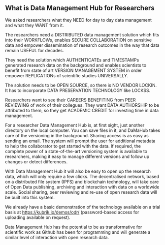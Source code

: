 ## What is Data Management Hub for Researchers

We asked researchers what they NEED for day to day data management and what they WANT from it.

The researchers need a DISTRIBUTED data management solution which fits into their WORKFLOWs, 
enables SECURE COLLABORATION on sensitive data and empower dissemination of research outcomes in the way that data remain USEFUL for decades. 

They need the solution which AUTHENTICATEs and TIMESTAMPs generated research data on the background and enables scientists to benefit from state of art VERSION MANAGEMENT SYSTEM in order empower REPLICATIONs of scientific studies UNIVERSALLY.

The solution needs to be OPEN SOURCE, so there is NO VENDOR LOCKIN. It has to incorporate DATA PRESERVATION TECHNOLOGY like LOCKSS.

Researchers want to see their CAREERS BENEFITING from PEER REVIEWING of work of their collegues. They want DATA AUTHORSHIP to be attributed to them, so they get ACADEMIC CREDIT for investing time in data management.

For a researcher  Data Management Hub is, at first sight, just another directory on the local computer. You can save files in it, and  DaMaHub takes care of the versioning in the background. Sharing access is as easy as sending an email. The system will prompt the user for additional metadata to help the collaborator to get started with the data. If required, the complete power of a state-of-the-art versioning system is available to researchers, making it easy to manage different versions and follow up changes or detect differences.
 
With  Data Management Hub it will also be easy to open up the research data, which will only require a few clicks. The decentralised network, based on a distributed file system (IPFS) and blockchain technology, will take care of Open Data publishing, archiving and interaction with data on a worldwide scale. Social sharing, peer reviewing and re-use of open research data will be built into this system.
 
We already have a basic demonstration of the technology available on a trial basis at https://kubrik.io/demos/odr/ (password-based access for uploading available on request).

Data Management Hub has the potential to be as transformative for scientific work as Github has been for programming and will generate a similar level of interaction with open research data.
